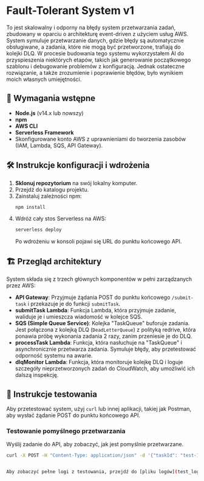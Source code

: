 # Fault-Tolerant System v1

To jest skalowalny i odporny na błędy system przetwarzania zadań, zbudowany w oparciu o architekturę event-driven z użyciem usług AWS. System symuluje przetwarzanie danych, gdzie błędy są automatycznie obsługiwane, a zadania, które nie mogą być przetworzone, trafiają do kolejki DLQ.
W procesie budowania tego systemu wykorzystałem AI do przyspieszenia niektórych etapów, takich jak generowanie początkowego szablonu i debugowanie problemów z konfiguracją. Jednak ostateczne rozwiązanie, a także zrozumienie i poprawienie błędów, było wynikiem moich własnych umiejętności.

## 🚀 Wymagania wstępne

* **Node.js** (v14.x lub nowszy)
* **npm**
* **AWS CLI**
* **Serverless Framework**
* Skonfigurowane konto AWS z uprawnieniami do tworzenia zasobów (IAM, Lambda, SQS, API Gateway).

## 🛠️ Instrukcje konfiguracji i wdrożenia

1.  **Sklonuj repozytorium** na swój lokalny komputer.
2.  Przejdź do katalogu projektu.
3.  Zainstaluj zależności npm:
    ```bash
    npm install
    ```
4.  Wdróż cały stos Serverless na AWS:
    ```bash
    serverless deploy
    ```
    Po wdrożeniu w konsoli pojawi się URL do punktu końcowego API.

## 🏗️ Przegląd architektury

System składa się z trzech głównych komponentów w pełni zarządzanych przez AWS:

* **API Gateway**: Przyjmuje żądania POST do punktu końcowego `/submit-task` i przekazuje je do funkcji `submitTask`.
* **submitTask Lambda**: Funkcja Lambda, która przyjmuje zadanie, waliduje je i umieszcza wiadomość w kolejce SQS.
* **SQS (Simple Queue Service)**: Kolejka "TaskQueue" buforuje zadania. Jest połączona z kolejką DLQ (`DeadLetterQueue`) z polityką redrive, która ponawia próbę wykonania zadania 2 razy, zanim przeniesie je do DLQ.
* **processTask Lambda**: Funkcja, która nasłuchuje na "TaskQueue" i asynchronicznie przetwarza zadania. Symuluje błędy, aby przetestować odporność systemu na awarie.
* **dlqMonitor Lambda**: Funkcja, która monitoruje kolejkę DLQ i loguje szczegóły nieprzetworzonych zadań do CloudWatch, aby umożliwić ich dalszą inspekcję.



## 🧪 Instrukcje testowania

Aby przetestować system, użyj `curl` lub innej aplikacji, takiej jak Postman, aby wysłać żądanie POST do punktu końcowego API.

### Testowanie pomyślnego przetwarzania

Wyślij zadanie do API, aby zobaczyć, jak jest pomyślnie przetwarzane.

```bash
curl -X POST -H "Content-Type: application/json" -d '{"taskId": "test-1", "payload": {"user": "test-user", "action": "test-success"}}' [URL_TWOJEGO_API_GATEWAY]/submit-task


Aby zobaczyć pełne logi z testowania, przejdź do [pliku logów](test_logs.md).
